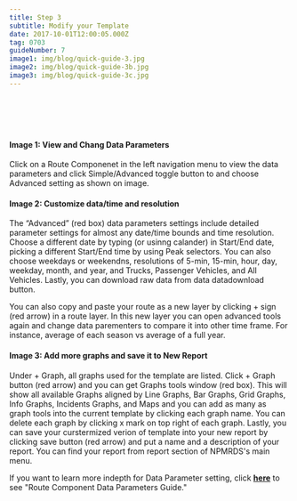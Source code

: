 ```yaml
---
title: Step 3
subtitle: Modify your Template
date: 2017-10-01T12:00:05.000Z
tag: 0703
guideNumber: 7
image1: img/blog/quick-guide-3.jpg
image2: img/blog/quick-guide-3b.jpg
image3: img/blog/quick-guide-3c.jpg
---
```


# &nbsp; 
#### Image 1: View and Chang Data Parameters

Click on a Route Componenet in the left navigation menu to view the data parameters and click Simple/Advanced toggle button to and choose Advanced setting as shown on image. 


#### Image 2: Customize data/time and resolution 
 
The “Advanced” (red box) data parameters settings include detailed parameter settings for almost any date/time bounds and time resolution. Choose a different date by typing (or usinng calander) in Start/End date, picking a different Start/End time by using Peak selectors. You can also choose weekdays or weekendns, resolutions of 5-min, 15-min, hour, day, weekday, month, and year, and Trucks, Passenger Vehicles, and All Vehicles. Lastly, you can download raw data from data datadownload button.

You can also copy and paste your route as a new layer by clicking + sign (red arrow) in a route layer. In this new layer you can open advanced tools again and change data parementers to compare it into other time frame. For instance, average of each season vs average of a full year.


#### Image 3: Add more graphs and save it to New Report
 Under + Graph, all graphs used for the template are listed. Click + Graph button (red arrow) and you can get Graphs tools window (red box). This will show all available Graphs aligned by Line Graphs, Bar Graphs, Grid Graphs, Info Graphs, Incidents Graphs, and Maps and you can add as many as graph tools into the current template by clicking each graph name. You can delete each graph by clicking x mark on top right of each graph.  Lastly, you can save your curstermized verion of template into your new report by clicking save button (red arrow) and put a name and a description of your report. You can find your report from report section of NPMRDS's main menu. 

 If you want to learn more indepth for Data Parameter setting, click [**here**](https://npmrds.availabs.org/g/guide/data-params/) to see "Route Component Data Parameters Guide."
